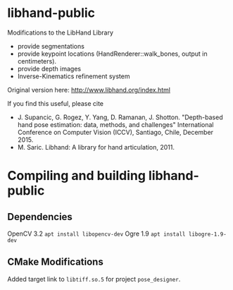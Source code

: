# libhand-public
Modifications to the LibHand Library

+ provide segmentations 
+ provide keypoint locations (HandRenderer::walk_bones, output in centimeters). 
+ provide depth images
+ Inverse-Kinematics refinement system

Original version here: http://www.libhand.org/index.html

If you find this useful, please cite
+ J. Supancic, G. Rogez, Y. Yang, D. Ramanan, J. Shotton. "Depth-based hand pose estimation: data, methods, and challenges" International Conference on Computer Vision (ICCV), Santiago, Chile, December 2015.
+ M. Saric. Libhand: A library for hand articulation, 2011.

# Compiling and building libhand-public

## Dependencies
OpenCV 3.2 `apt install libopencv-dev`
Ogre 1.9 `apt install libogre-1.9-dev`

## CMake Modifications
Added target link to `libtiff.so.5` for project `pose_designer`.
